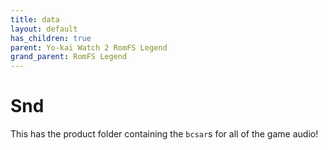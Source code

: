 ```yaml
---
title: data
layout: default
has_children: true
parent: Yo-kai Watch 2 RomFS Legend
grand_parent: RomFS Legend
---
```

# Snd
This has the product folder containing the `bcsar`s for all of the game audio!
